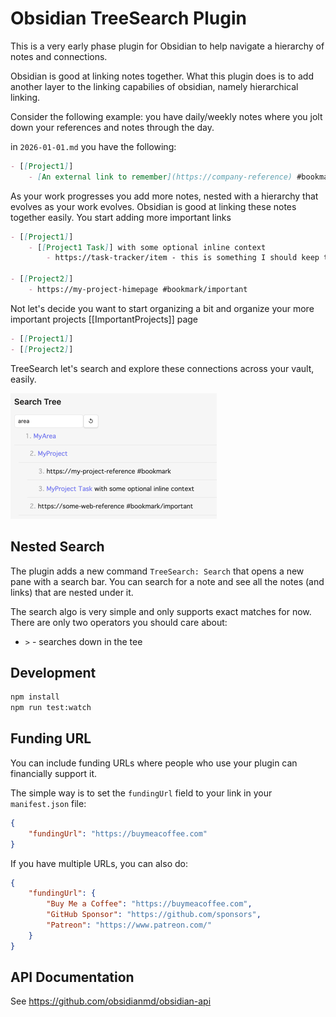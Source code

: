 # Obsidian TreeSearch Plugin

This is a very early phase plugin for Obsidian to help navigate a hierarchy of notes and connections.

Obsidian is good at linking notes together. What this plugin does is to add another layer to the linking
capabilies of obsidian, namely hierarchical linking.

Consider the following example: you have daily/weekly notes where you jolt down your references and notes through the day.

in `2026-01-01.md` you have the following:

```markdown
- [[Project1]]
	- [An external link to remember](https://company-reference) #bookmark
```

As your work progresses you add more notes, nested with a hierarchy that evolves as your work evolves.
Obsidian is good at linking these notes together easily. You start adding more important links

```markdown
- [[Project1]]
	- [[Project1 Task]] with some optional inline context
		- https://task-tracker/item - this is something I should keep track of temporarily

- [[Project2]]
	- https://my-project-himepage #bookmark/important
```

Not let's decide you want to start organizing a bit and organize your more important projects [[ImportantProjects]] page 

```markdown
- [[Project1]]
- [[Project2]] 
```

TreeSearch let's search and explore these connections across your vault, easily.

![img.png](docs/img/img.png)

## Nested Search

The plugin adds a new command `TreeSearch: Search` that opens a new pane with a search bar. 
You can search for a note and see all the notes (and links) that are nested under it.

The search algo is very simple and only supports exact matches for now. There are only two operators you should care about:
- `>` - searches down in the tee 

## Development

```bash
npm install
npm run test:watch
```

## Funding URL

You can include funding URLs where people who use your plugin can financially support it.

The simple way is to set the `fundingUrl` field to your link in your `manifest.json` file:

```json
{
    "fundingUrl": "https://buymeacoffee.com"
}
```

If you have multiple URLs, you can also do:

```json
{
    "fundingUrl": {
        "Buy Me a Coffee": "https://buymeacoffee.com",
        "GitHub Sponsor": "https://github.com/sponsors",
        "Patreon": "https://www.patreon.com/"
    }
}
```

## API Documentation

See https://github.com/obsidianmd/obsidian-api

